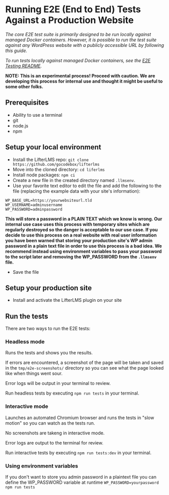Running E2E (End to End) Tests Against a Production Website
===========================================================

_The core E2E test suite is primarily designed to be run locally against managed Docker containers. However, it is possible to run the test suite against any WordPress website with a publicly accessible URL by following this guide._

_To run tests locally against managed Docker containers, see the [E2E Testing README](../tests/e2e/README.md)._

**NOTE: This is an experimental process! Proceed with caution. We are developing this process for internal use and thought it might be useful to some other folks.**

## Prerequisites

+ Ability to use a terminal
+ git
+ node.js
+ npm


## Setup your local environment

+ Install the LifterLMS repo: `git clone https://github.com/gocodebox/lifterlms`
+ Move into the cloned directory: `cd liferlms`
+ Install node packages: `npm ci`
+ Create a new file in the created directory named `.llmsenv`.
+ Use your favorite text editor to edit the file and add the following to the file (replacing the example data with your site's information):

```
WP_BASE_URL=https://yourwebsiteurl.tld
WP_USERNAME=adminusername
WP_PASSWORD=adminpassword
```

**This will store a password in a PLAIN TEXT which we know is wrong. Our internal use case uses this process with temporary sites which are regularly destroyed so the danger is acceptable to our use case. If you decide to use this process on a real website with real user information you have been warned that storing your production site's WP admin password in a plain text file in order to use this process is a bad idea. We recommend instead using environment variables to pass your password to the script later and removing the WP_PASSWORD from the `.llmsenv` file.**

+ Save the file


## Setup your production site

+ Install and activate the LifterLMS plugin on your site


## Run the tests

There are two ways to run the E2E tests:

### Headless mode

Runs the tests and shows you the results.

If errors are encountered, a screenshot of the page will be taken and saved in the `tmp/e2e-screenshots/` directory so you can see what the page looked like when things went sour.

Error logs will be output in your terminal to review.

Run headless tests by executing `npm run tests` in your terminal.


### Interactive mode

Launches an automated Chromium browser and runs the tests in "slow motion" so you can watch as the tests run.

No screenshots are takeng in interactive mode.

Error logs are output to the terminal for review.

Run interactive tests by executing `npm run tests:dev` in your terminal.


### Using environment variables

If you don't want to store you admin password in a plaintext file you can define the WP_PASSWORD variable at runtime `WP_PASSWORD=yourpassword npm run tests`
